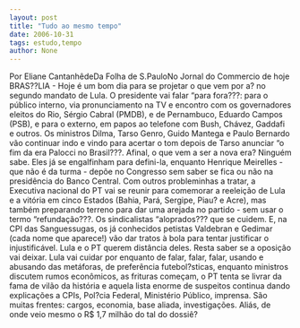 ```yaml
---
layout: post
title: "Tudo ao mesmo tempo"
date: 2006-10-31
tags: estudo,tempo
author: None
---
```

Por Eliane CantanhêdeDa Folha de S.PauloNo Jornal do Commercio de hoje
BRAS??LIA - Hoje é um bom dia para se projetar o que vem por a? no segundo mandato de Lula. 
O presidente vai falar “para fora???: para o público interno, via pronunciamento na TV e encontro com os governadores eleitos do Rio, Sérgio Cabral (PMDB), e de Pernambuco, Eduardo Campos (PSB), e para o externo, em papos ao telefone com Bush, Chávez, Gaddafi e outros. 
Os ministros Dilma, Tarso Genro, Guido Mantega e Paulo Bernardo vão continuar indo e vindo para acertar o tom depois de Tarso anunciar “o fim da era Palocci no Brasil???. Afinal, o que vem a ser a nova era? Ninguém sabe. Eles já se engalfinham para defini-la, enquanto Henrique Meirelles - que não é da turma - depõe no Congresso sem saber se fica ou não na presidência do Banco Central. 
Com outros probleminhas a tratar, a Executiva nacional do PT vai se reunir para comemorar a reeleição de Lula e a vitória em cinco Estados (Bahia, Pará, Sergipe, Piau? e Acre), mas também preparando terreno para dar uma arejada no partido - sem usar o termo “refundação???. Os sindicalistas “aloprados??? que se cuidem. 
E, na CPI das Sanguessugas, os já conhecidos petistas Valdebran e Gedimar (cada nome que aparece!) vão dar tratos à bola para tentar justificar o injustificável. Lula e o PT querem distância deles. Resta saber se a oposição vai deixar. 
Lula vai cuidar por enquanto de falar, falar, falar, usando e abusando das metáforas, de preferência futebol?sticas, enquanto ministros discutem rumos econômicos, as frituras começam, o PT tenta se livrar da fama de vilão da história e aquela lista enorme de suspeitos continua dando explicações a CPIs, Pol?cia Federal, Ministério Público, imprensa. 
São muitas frentes: cargos, economia, base aliada, investigações. Aliás, de onde veio mesmo o R$ 1,7 milhão do tal do dossiê?  